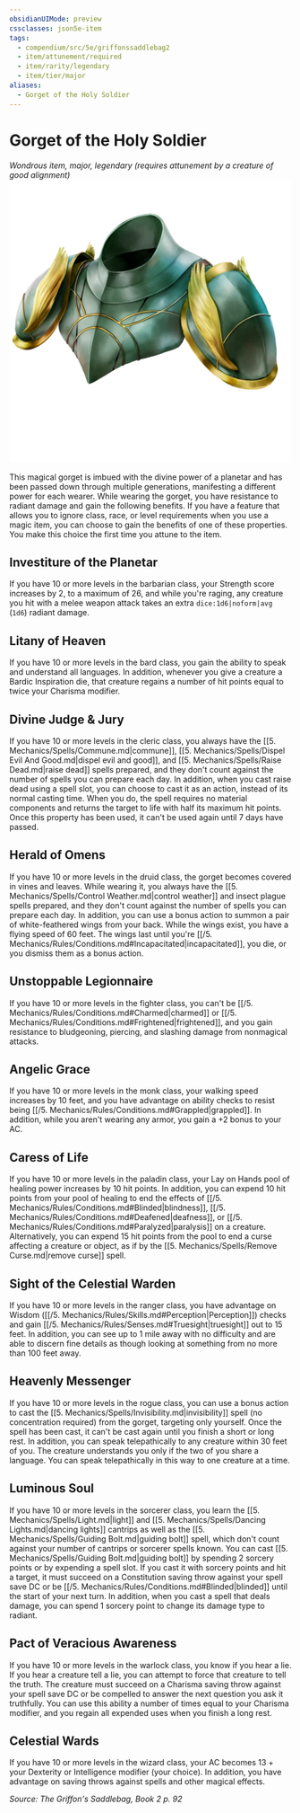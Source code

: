 ```yaml
---
obsidianUIMode: preview
cssclasses: json5e-item
tags:
  - compendium/src/5e/griffonssaddlebag2
  - item/attunement/required
  - item/rarity/legendary
  - item/tier/major
aliases:
  - Gorget of the Holy Soldier
---
```

# Gorget of the Holy Soldier
*Wondrous item, major, legendary (requires attunement by a creature of good alignment)*  
![](https://raw.githubusercontent.com/TheGiddyLimit/homebrew-img/main/img/GriffonsSaddlebag2/Items/Gorget-of-the-Holy-Soldier.webp#right)  


This magical gorget is imbued with the divine power of a planetar and has been passed down through multiple generations, manifesting a different power for each wearer. While wearing the gorget, you have resistance to radiant damage and gain the following benefits. If you have a feature that allows you to ignore class, race, or level requirements when you use a magic item, you can choose to gain the benefits of one of these properties. You make this choice the first time you attune to the item.

## Investiture of the Planetar

If you have 10 or more levels in the barbarian class, your Strength score increases by 2, to a maximum of 26, and while you're raging, any creature you hit with a melee weapon attack takes an extra `dice:1d6|noform|avg` (`1d6`) radiant damage.

## Litany of Heaven

If you have 10 or more levels in the bard class, you gain the ability to speak and understand all languages. In addition, whenever you give a creature a Bardic Inspiration die, that creature regains a number of hit points equal to twice your Charisma modifier.

## Divine Judge & Jury

If you have 10 or more levels in the cleric class, you always have the [[5. Mechanics/Spells/Commune.md\|commune]], [[5. Mechanics/Spells/Dispel Evil And Good.md\|dispel evil and good]], and [[5. Mechanics/Spells/Raise Dead.md\|raise dead]] spells prepared, and they don't count against the number of spells you can prepare each day. In addition, when you cast raise dead using a spell slot, you can choose to cast it as an action, instead of its normal casting time. When you do, the spell requires no material components and returns the target to life with half its maximum hit points. Once this property has been used, it can't be used again until 7 days have passed.

## Herald of Omens

If you have 10 or more levels in the druid class, the gorget becomes covered in vines and leaves. While wearing it, you always have the [[5. Mechanics/Spells/Control Weather.md\|control weather]] and insect plague spells prepared, and they don't count against the number of spells you can prepare each day. In addition, you can use a bonus action to summon a pair of white-feathered wings from your back. While the wings exist, you have a flying speed of 60 feet. The wings last until you're [[/5. Mechanics/Rules/Conditions.md#Incapacitated\|incapacitated]], you die, or you dismiss them as a bonus action.

## Unstoppable Legionnaire

If you have 10 or more levels in the fighter class, you can't be [[/5. Mechanics/Rules/Conditions.md#Charmed\|charmed]] or [[/5. Mechanics/Rules/Conditions.md#Frightened\|frightened]], and you gain resistance to bludgeoning, piercing, and slashing damage from nonmagical attacks.

## Angelic Grace

If you have 10 or more levels in the monk class, your walking speed increases by 10 feet, and you have advantage on ability checks to resist being [[/5. Mechanics/Rules/Conditions.md#Grappled\|grappled]]. In addition, while you aren't wearing any armor, you gain a +2 bonus to your AC.

## Caress of Life

If you have 10 or more levels in the paladin class, your Lay on Hands pool of healing power increases by 10 hit points. In addition, you can expend 10 hit points from your pool of healing to end the effects of [[/5. Mechanics/Rules/Conditions.md#Blinded\|blindness]], [[/5. Mechanics/Rules/Conditions.md#Deafened\|deafness]], or [[/5. Mechanics/Rules/Conditions.md#Paralyzed\|paralysis]] on a creature. Alternatively, you can expend 15 hit points from the pool to end a curse affecting a creature or object, as if by the [[5. Mechanics/Spells/Remove Curse.md\|remove curse]] spell.

## Sight of the Celestial Warden

If you have 10 or more levels in the ranger class, you have advantage on Wisdom ([[/5. Mechanics/Rules/Skills.md#Perception\|Perception]]) checks and gain [[/5. Mechanics/Rules/Senses.md#Truesight\|truesight]] out to 15 feet. In addition, you can see up to 1 mile away with no difficulty and are able to discern fine details as though looking at something from no more than 100 feet away.

## Heavenly Messenger

If you have 10 or more levels in the rogue class, you can use a bonus action to cast the [[5. Mechanics/Spells/Invisibility.md\|invisibility]] spell (no concentration required) from the gorget, targeting only yourself. Once the spell has been cast, it can't be cast again until you finish a short or long rest. In addition, you can speak telepathically to any creature within 30 feet of you. The creature understands you only if the two of you share a language. You can speak telepathically in this way to one creature at a time.

## Luminous Soul

If you have 10 or more levels in the sorcerer class, you learn the [[5. Mechanics/Spells/Light.md\|light]] and [[5. Mechanics/Spells/Dancing Lights.md\|dancing lights]] cantrips as well as the [[5. Mechanics/Spells/Guiding Bolt.md\|guiding bolt]] spell, which don't count against your number of cantrips or sorcerer spells known. You can cast [[5. Mechanics/Spells/Guiding Bolt.md\|guiding bolt]] by spending 2 sorcery points or by expending a spell slot. If you cast it with sorcery points and hit a target, it must succeed on a Constitution saving throw against your spell save DC or be [[/5. Mechanics/Rules/Conditions.md#Blinded\|blinded]] until the start of your next turn. In addition, when you cast a spell that deals damage, you can spend 1 sorcery point to change its damage type to radiant.

## Pact of Veracious Awareness

If you have 10 or more levels in the warlock class, you know if you hear a lie. If you hear a creature tell a lie, you can attempt to force that creature to tell the truth. The creature must succeed on a Charisma saving throw against your spell save DC or be compelled to answer the next question you ask it truthfully. You can use this ability a number of times equal to your Charisma modifier, and you regain all expended uses when you finish a long rest.

## Celestial Wards

If you have 10 or more levels in the wizard class, your AC becomes 13 + your Dexterity or Intelligence modifier (your choice). In addition, you have advantage on saving throws against spells and other magical effects.

*Source: The Griffon's Saddlebag, Book 2 p. 92*
